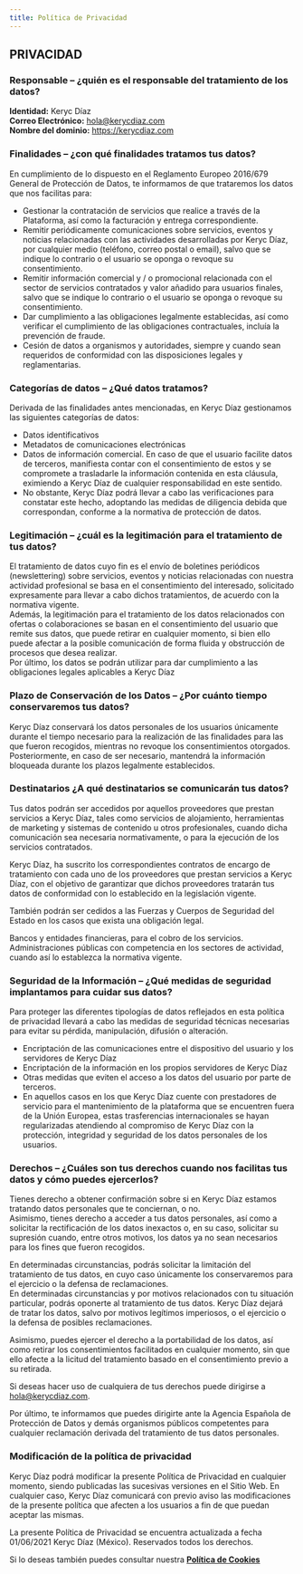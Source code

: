 ```yaml
---
title: Política de Privacidad
---
```


## PRIVACIDAD

### Responsable – ¿quién es el responsable del tratamiento de los datos?

**Identidad:** Keryc Díaz  
**Correo Electrónico:** hola@kerycdiaz.com  
**Nombre del dominio:** https://kerycdiaz.com

### Finalidades – ¿con qué finalidades tratamos tus datos?

En cumplimiento de lo dispuesto en el Reglamento Europeo 2016/679 General de Protección de Datos, te informamos de que trataremos los datos que nos facilitas para:

- Gestionar la contratación de servicios que realice a través de la Plataforma, así como la facturación y entrega correspondiente.
- Remitir periódicamente comunicaciones sobre servicios, eventos y noticias relacionadas con las actividades desarrolladas por Keryc Díaz, por cualquier medio (teléfono, correo postal o email), salvo que se indique lo contrario o el usuario se oponga o revoque su consentimiento.
- Remitir información comercial y / o promocional relacionada con el sector de servicios contratados y valor añadido para usuarios finales, salvo que se indique lo contrario o el usuario se oponga o revoque su consentimiento.
- Dar cumplimiento a las obligaciones legalmente establecidas, así como verificar el cumplimiento de las obligaciones contractuales, incluía la prevención de fraude.
- Cesión de datos a organismos y autoridades, siempre y cuando sean requeridos de conformidad con las disposiciones legales y reglamentarias.

### Categorías de datos – ¿Qué datos tratamos?

Derivada de las finalidades antes mencionadas, en Keryc Díaz gestionamos las siguientes categorías de datos:

- Datos identificativos
- Metadatos de comunicaciones electrónicas
- Datos de información comercial. En caso de que el usuario facilite datos de terceros, manifiesta contar con el consentimiento de estos y se compromete a trasladarle la información contenida en esta cláusula, eximiendo a Keryc Díaz de cualquier responsabilidad en este sentido.
- No obstante, Keryc Díaz podrá llevar a cabo las verificaciones para constatar este hecho, adoptando las medidas de diligencia debida que correspondan, conforme a la normativa de protección de datos.

### Legitimación – ¿cuál es la legitimación para el tratamiento de tus datos?

El tratamiento de datos cuyo fin es el envío de boletines periódicos (newslettering) sobre servicios, eventos y noticias relacionadas con nuestra actividad profesional se basa en el consentimiento del interesado, solicitado expresamente para llevar a cabo dichos tratamientos, de acuerdo con la normativa vigente.  
Además, la legitimación para el tratamiento de los datos relacionados con ofertas o colaboraciones se basan en el consentimiento del usuario que remite sus datos, que puede retirar en cualquier momento, si bien ello puede afectar a la posible comunicación de forma fluida y obstrucción de procesos que desea realizar.  
Por último, los datos se podrán utilizar para dar cumplimiento a las obligaciones legales aplicables a Keryc Díaz

### Plazo de Conservación de los Datos – ¿Por cuánto tiempo conservaremos tus datos?

Keryc Díaz conservará los datos personales de los usuarios únicamente durante el tiempo necesario para la realización de las finalidades para las que fueron recogidos, mientras no revoque los consentimientos otorgados. Posteriormente, en caso de ser necesario, mantendrá la información bloqueada durante los plazos legalmente establecidos.

### Destinatarios ¿A qué destinatarios se comunicarán tus datos?

Tus datos podrán ser accedidos por aquellos proveedores que prestan servicios a Keryc Díaz, tales como servicios de alojamiento, herramientas de marketing y sistemas de contenido u otros profesionales, cuando dicha comunicación sea necesaria normativamente, o para la ejecución de los servicios contratados.

Keryc Díaz, ha suscrito los correspondientes contratos de encargo de tratamiento con cada uno de los proveedores que prestan servicios a Keryc Díaz, con el objetivo de garantizar que dichos proveedores tratarán tus datos de conformidad con lo establecido en la legislación vigente.

También podrán ser cedidos a las Fuerzas y Cuerpos de Seguridad del Estado en los casos que exista una obligación legal.

Bancos y entidades financieras, para el cobro de los servicios.  
Administraciones públicas con competencia en los sectores de actividad, cuando así lo establezca la normativa vigente.

### Seguridad de la Información – ¿Qué medidas de seguridad implantamos para cuidar sus datos?

Para proteger las diferentes tipologías de datos reflejados en esta política de privacidad llevará a cabo las medidas de seguridad técnicas necesarias para evitar su pérdida, manipulación, difusión o alteración.

- Encriptación de las comunicaciones entre el dispositivo del usuario y los servidores de Keryc Díaz
- Encriptación de la información en los propios servidores de Keryc Díaz
- Otras medidas que eviten el acceso a los datos del usuario por parte de terceros.
- En aquellos casos en los que Keryc Díaz cuente con prestadores de servicio para el mantenimiento de la plataforma que se encuentren fuera de la Unión Europea, estas trasferencias internacionales se hayan regularizadas atendiendo al compromiso de Keryc Díaz con la protección, integridad y seguridad de los datos personales de los usuarios.

### Derechos – ¿Cuáles son tus derechos cuando nos facilitas tus datos y cómo puedes ejercerlos?

Tienes derecho a obtener confirmación sobre si en Keryc Díaz estamos tratando datos personales que te conciernan, o no.  
Asimismo, tienes derecho a acceder a tus datos personales, así como a solicitar la rectificación de los datos inexactos o, en su caso, solicitar su supresión cuando, entre otros motivos, los datos ya no sean necesarios para los fines que fueron recogidos.

En determinadas circunstancias, podrás solicitar la limitación del tratamiento de tus datos, en cuyo caso únicamente los conservaremos para el ejercicio o la defensa de reclamaciones.  
En determinadas circunstancias y por motivos relacionados con tu situación particular, podrás oponerte al tratamiento de tus datos. Keryc Díaz dejará de tratar los datos, salvo por motivos legítimos imperiosos, o el ejercicio o la defensa de posibles reclamaciones.

Asimismo, puedes ejercer el derecho a la portabilidad de los datos, así como retirar los consentimientos facilitados en cualquier momento, sin que ello afecte a la licitud del tratamiento basado en el consentimiento previo a su retirada.

Si deseas hacer uso de cualquiera de tus derechos puede dirigirse a [hola@kerycdiaz.com](mailto:hola@kerycdiaz.com).

Por último, te informamos que puedes dirigirte ante la Agencia Española de Protección de Datos y demás organismos públicos competentes para cualquier reclamación derivada del tratamiento de tus datos personales.

### Modificación de la política de privacidad

Keryc Díaz podrá modificar la presente Política de Privacidad en cualquier momento, siendo publicadas las sucesivas versiones en el Sitio Web. En cualquier caso, Keryc Díaz comunicará con previo aviso las modificaciones de la presente política que afecten a los usuarios a fin de que puedan aceptar las mismas.

La presente Política de Privacidad se encuentra actualizada a fecha 01/06/2021 Keryc Díaz (México). Reservados todos los derechos.

Si lo deseas también puedes consultar nuestra **[Política de Cookies](https://kerycdiaz.com/politica-de-cookies/)**
